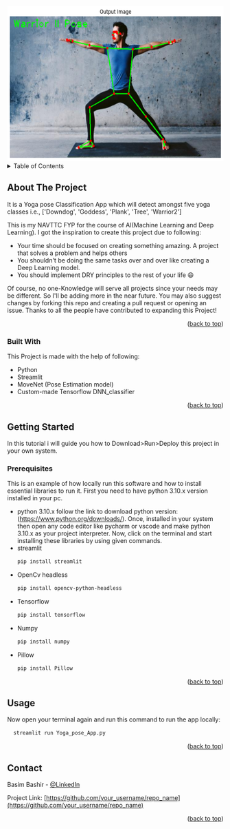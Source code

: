 <!-- Improved compatibility of back to top link: See: https://github.com/othneildrew/Best-README-Template/pull/73 -->
<a name="readme-top"></a>
<!--
*** Thanks for checking out the Best-README-Template. If you have a suggestion
*** that would make this better, please fork the repo and create a pull request
*** or simply open an issue with the tag "enhancement".
*** Don't forget to give the project a star!
*** Thanks again! Now go create something AMAZING! :D
-->



<!-- PROJECT SHIELDS -->
<!--
*** I'm using markdown "reference style" links for readability.
*** Reference links are enclosed in brackets [ ] instead of parentheses ( ).
*** See the bottom of this document for the declaration of the reference variables
*** for contributors-url, forks-url, etc. This is an optional, concise syntax you may use.
*** https://www.markdownguide.org/basic-syntax/#reference-style-links
-->



<!-- PROJECT LOGO -->
<br />
<div align="center">
  <a href="https://github.com/othneildrew/Best-README-Template">
    <img src="display/Display_Image.png" alt="Logo" width="640" height="360">
  </a>
</div>



<!-- TABLE OF CONTENTS -->
<details>
  <summary>Table of Contents</summary>
  <ol>
    <li>
      <a href="#about-the-project">About The Project</a>
      <ul>
        <li><a href="#built-with">Built With</a></li>
      </ul>
    </li>
    <li>
      <a href="#getting-started">Getting Started</a>
      <ul>
        <li><a href="#prerequisites">Prerequisites</a></li>
        <li><a href="#installation">Installation</a></li>
      </ul>
    </li>
    <li><a href="#usage">Usage</a></li>
    <li><a href="#roadmap">Roadmap</a></li>
    <li><a href="#contributing">Contributing</a></li>
    <li><a href="#license">License</a></li>
    <li><a href="#contact">Contact</a></li>
    <li><a href="#acknowledgments">Acknowledgments</a></li>
  </ol>
</details>



<!-- ABOUT THE PROJECT -->
## About The Project

It is a Yoga pose Classification App which will detect amongst five yoga classes i.e., ['Downdog', 'Goddess', 'Plank', 'Tree', 'Warrior2']

This is my NAVTTC FYP for the course of AI(Machine Learning and Deep Learning). I got the inspiration to create this project due to following:
* Your time should be focused on creating something amazing. A project that solves a problem and helps others
* You shouldn't be doing the same tasks over and over like creating a Deep Learning model.
* You should implement DRY principles to the rest of your life :smile:

Of course, no one-Knowledge will serve all projects since your needs may be different. So I'll be adding more in the near future. You may also suggest changes by forking this repo and creating a pull request or opening an issue. Thanks to all the people have contributed to expanding this Project!


<p align="right">(<a href="#readme-top">back to top</a>)</p>



### Built With

This Project is made with the help of following:
* Python
* Streamlit
* MoveNet (Pose Estimation model)
* Custom-made Tensorflow DNN_classifier


<p align="right">(<a href="#readme-top">back to top</a>)</p>



<!-- GETTING STARTED -->
## Getting Started

In this tutorial i will guide you how to Download>Run>Deploy this project in your own system.

### Prerequisites

This is an example of how locally run this software and how to install essential libraries to run it.
First you need to have python 3.10.x version installed in your pc.
* python 3.10.x follow the link to download python version: (https://www.python.org/downloads/). Once, installed in your system then 
open any code editor like pycharm or vscode and make python 3.10.x as your project interpreter.
Now, click on the  terminal and start installing these libraries by using given commands.
* streamlit
  ```sh
  pip install streamlit
  ```
* OpenCv headless
  ```sh
  pip install opencv-python-headless
  ```
* Tensorflow
  ```sh
  pip install tensorflow
  ```
* Numpy
  ```sh
  pip install numpy
  ```
* Pillow
  ```sh
  pip install Pillow
  ```

<p align="right">(<a href="#readme-top">back to top</a>)</p>



<!-- USAGE EXAMPLES -->
## Usage

Now open your terminal again and run this command to run the app locally:
```sh
  streamlit run Yoga_pose_App.py
  ```

<p align="right">(<a href="#readme-top">back to top</a>)</p>




<!-- CONTACT -->
## Contact

Basim Bashir - [@LinkedIn](https://www.linkedin.com/in/basim-bashir-035403214/)

Project Link: [https://github.com/your_username/repo_name](https://github.com/your_username/repo_name)

<p align="right">(<a href="#readme-top">back to top</a>)</p>


